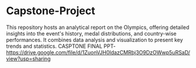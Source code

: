 # Capstone-Project
This repository hosts an analytical report on the Olympics, offering detailed insights into the event's history, medal distributions, and country-wise performances. It combines data analysis and visualization to present key trends and statistics.
CASPTONE FINAL PPT-https://drive.google.com/file/d/1ZuonVJH0ldazCMRbj3O9DzOWwp5uRSaD/view?usp=sharing
